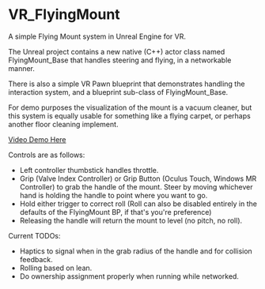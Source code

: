 # VR_FlyingMount
A simple Flying Mount system in Unreal Engine for VR.

The Unreal project contains a new native (C++) actor class named FlyingMount_Base that handles steering and flying, in a networkable manner.

There is also a simple VR Pawn blueprint that demonstrates handling the interaction system, and a blueprint sub-class of FlyingMount_Base.

For demo purposes the visualization of the mount is a vacuum cleaner, but this system is equally usable for something like a flying carpet, or perhaps another floor cleaning implement.

[Video Demo Here](https://youtu.be/ec53YkPCquo)

Controls are as follows:
- Left controller thumbstick handles throttle.
- Grip (Valve Index Controller) or Grip Button (Oculus Touch, Windows MR Controller) to grab the handle of the mount. Steer by moving whichever hand is holding the handle to point where you want to go.
- Hold either trigger to correct roll (Roll can also be disabled entirely in the defaults of the FlyingMount BP, if that's you're preference)
- Releasing the handle will return the mount to level (no pitch, no roll).

Current TODOs:
- Haptics to signal when in the grab radius of the handle and for collision feedback.
- Rolling based on lean.
- Do ownership assignment properly when running while networked.

